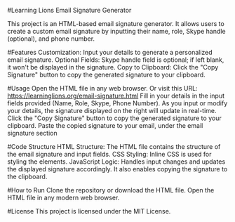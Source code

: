#Learning Lions Email Signature Generator

This project is an HTML-based email signature generator. It allows users to create a custom email signature by inputting their name, role, Skype handle (optional), and phone number.

#Features
Customization: Input your details to generate a personalized email signature.
Optional Fields: Skype handle field is optional; if left blank, it won't be displayed in the signature.
Copy to Clipboard: Click the "Copy Signature" button to copy the generated signature to your clipboard.

#Usage
Open the HTML file in any web browser. Or visit this URL: https://learninglions.org/email-signature.html
Fill in your details in the input fields provided (Name, Role, Skype, Phone Number).
As you input or modify your details, the signature displayed on the right will update in real-time.
Click the "Copy Signature" button to copy the generated signature to your clipboard.
Paste the copied signature to your email, under the email signature section

#Code Structure
HTML Structure: The HTML file contains the structure of the email signature and input fields.
CSS Styling: Inline CSS is used for styling the elements.
JavaScript Logic: Handles input changes and updates the displayed signature accordingly. It also enables copying the signature to the clipboard.

#How to Run
Clone the repository or download the HTML file.
Open the HTML file in any modern web browser.

#License
This project is licensed under the MIT License.
